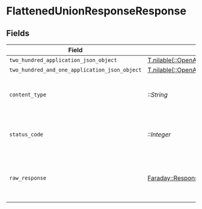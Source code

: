 # FlattenedUnionResponseResponse


## Fields

| Field                                                                                                                                                                | Type                                                                                                                                                                 | Required                                                                                                                                                             | Description                                                                                                                                                          |
| -------------------------------------------------------------------------------------------------------------------------------------------------------------------- | -------------------------------------------------------------------------------------------------------------------------------------------------------------------- | -------------------------------------------------------------------------------------------------------------------------------------------------------------------- | -------------------------------------------------------------------------------------------------------------------------------------------------------------------- |
| `two_hundred_application_json_object`                                                                                                                                | [T.nilable(::OpenApiSDK::Operations::FlattenedUnionResponseResponseBody)](../../models/operations/flattenedunionresponseresponsebody.md)                             | :heavy_minus_sign:                                                                                                                                                   | OK                                                                                                                                                                   |
| `two_hundred_and_one_application_json_object`                                                                                                                        | [T.nilable(::OpenApiSDK::Operations::FlattenedUnionResponseResponseBodiesResponseBody)](../../models/operations/flattenedunionresponseresponsebodiesresponsebody.md) | :heavy_minus_sign:                                                                                                                                                   | Created                                                                                                                                                              |
| `content_type`                                                                                                                                                       | *::String*                                                                                                                                                           | :heavy_check_mark:                                                                                                                                                   | HTTP response content type for this operation                                                                                                                        |
| `status_code`                                                                                                                                                        | *::Integer*                                                                                                                                                          | :heavy_check_mark:                                                                                                                                                   | HTTP response status code for this operation                                                                                                                         |
| `raw_response`                                                                                                                                                       | [Faraday::Response](https://www.rubydoc.info/gems/faraday/Faraday/Response)                                                                                          | :heavy_check_mark:                                                                                                                                                   | Raw HTTP response; suitable for custom response parsing                                                                                                              |